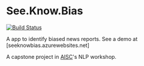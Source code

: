 # See.Know.Bias
[![Build Status](https://dev.azure.com/nicholas0325/SeeKnowBias/_apis/build/status/nbroad1881.SeeKnowBias?branchName=master)](https://dev.azure.com/nicholas0325/SeeKnowBias/_build/latest?definitionId=3&branchName=master)

A app to identify biased news reports. See a demo at [seeknowbias.azurewebsites.net]

A capstone project in [AISC](https://ai.science)'s NLP workshop.
